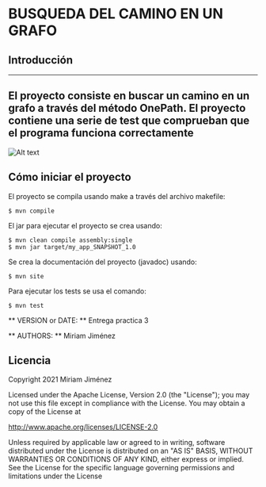# BUSQUEDA DEL CAMINO EN UN GRAFO
## Introducción

------------------------------------------------------------------------
El proyecto consiste en buscar un camino en un grafo a través del método
OnePath. El proyecto contiene una serie de test que comprueban que el 
programa funciona correctamente 
------------------------------------------------------------------------
![Alt text](https://cdn.elgatoylacaja.com/2018/03/image15.gif)

## Cómo iniciar el proyecto

El proyecto se compila usando make a través del archivo makefile:

	$ mvn compile

El jar para ejecutar el proyecto se crea usando:

    $ mvn clean compile assembly:single 
    $ mvn jar target/my_app_SNAPSHOT_1.0 

Se crea la documentación del proyecto (javadoc) usando:

	$ mvn site

Para ejecutar los tests se usa el comando:

    $ mvn test

** VERSION or DATE: ** Entrega practica 3

** AUTHORS: ** Miriam Jiménez

## Licencia

Copyright 2021 Miriam Jiménez

Licensed under the Apache License, Version 2.0 (the "License");
you may not use this file except in compliance with the License.
You may obtain a copy of the License at

http://www.apache.org/licenses/LICENSE-2.0

Unless required by applicable law or agreed to in writing, software
distributed under the License is distributed on an "AS IS" BASIS,
WITHOUT WARRANTIES OR CONDITIONS OF ANY KIND, either express or implied.
See the License for the specific language governing permissions and
limitations under the License



